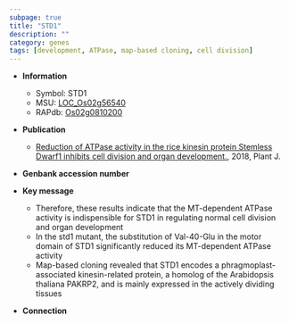 ```yaml
---
subpage: true
title: "STD1"
description: ""
category: genes
tags: [development, ATPase, map-based cloning, cell division]
---
```


* **Information**  
    + Symbol: STD1  
    + MSU: [LOC_Os02g56540](http://rice.plantbiology.msu.edu/cgi-bin/ORF_infopage.cgi?orf=LOC_Os02g56540)  
    + RAPdb: [Os02g0810200](http://rapdb.dna.affrc.go.jp/viewer/gbrowse_details/irgsp1?name=Os02g0810200)  

* **Publication**  
    + [Reduction of ATPase activity in the rice kinesin protein Stemless Dwarf1 inhibits cell division and organ development.](http://www.ncbi.nlm.nih.gov/pubmed?term=Reduction+of+ATPase+activity+in+the+rice+kinesin+protein+Stemless+Dwarf1+inhibits+cell+division+and+organ+development.%5BTitle%5D), 2018, Plant J.

* **Genbank accession number**  

* **Key message**  
    + Therefore, these results indicate that the MT-dependent ATPase activity is indispensible for STD1 in regulating normal cell division and organ development
    + In the std1 mutant, the substitution of Val-40-Glu in the motor domain of STD1 significantly reduced its MT-dependent ATPase activity
    + Map-based cloning revealed that STD1 encodes a phragmoplast-associated kinesin-related protein, a homolog of the Arabidopsis thaliana PAKRP2, and is mainly expressed in the actively dividing tissues

* **Connection**  



